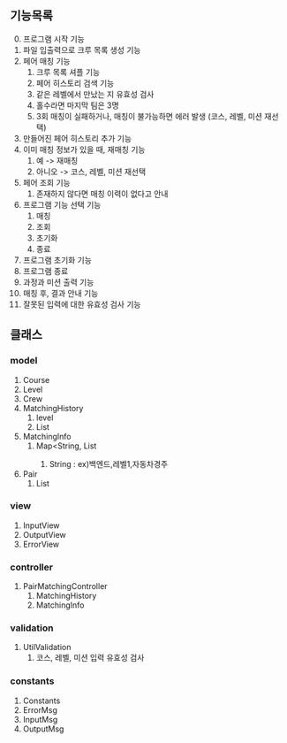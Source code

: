## 기능목록

0. 프로그램 시작 기능
1. 파일 입출력으로 크루 목록 생성 기능
2. 페어 매칭 기능
    1. 크루 목록 셔플 기능
    2. 페어 히스토리 검색 기능
    3. 같은 레벨에서 만났는 지 유효성 검사
    4. 홀수라면 마지막 팀은 3명
    5. 3회 매칭이 실패하거나, 매칭이 불가능하면 에러 발생 (코스, 레벨, 미션 재선택)
3. 만들어진 페어 히스토리 추가 기능
4. 이미 매칭 정보가 있을 때, 재매칭 기능
    1. 예 -> 재매칭
    2. 아니오 -> 코스, 레벨, 미션 재선택
5. 페어 조회 기능
    1. 존재하지 않다면 매칭 이력이 없다고 안내
6. 프로그램 기능 선택 기능
    1. 매칭
    2. 조회
    3. 초기화
    4. 종료
7. 프로그램 초기화 기능
8. 프로그램 종료
9. 과정과 미션 출력 기능
10. 매칭 후, 결과 안내 기능
11. 잘못된 입력에 대한 유효성 검사 기능

## 클래스

### model
   1. Course
   2. Level
   3. Crew
   4. MatchingHistory
      1. level
      2. List<Pair>
   5. MatchingInfo
      1. Map<String, List<Pair>
         1. String : ex)백엔드,레벨1,자동차경주
   6. Pair
      1. List<String>

### view
   1. InputView
   2. OutputView
   3. ErrorView

### controller
   1. PairMatchingController
      1. MatchingHistory
      2. MatchingInfo

### validation
   1. UtilValidation
      1. 코스, 레벨, 미션 입력 유효성 검사

### constants
   1. Constants
   2. ErrorMsg
   3. InputMsg
   4. OutputMsg
